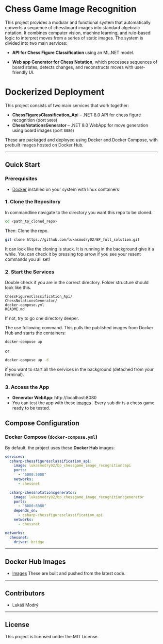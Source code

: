 # Chess Game Image Recognition

This project provides a modular and functional system that automatically converts a sequence of chessboard images into standard algebraic notation. It combines computer vision, machine learning, and rule-based logic to interpret moves from a series of static images. The system is divided into two main services:

- **API for Chess Figure Classification** using an ML.NET model.

- **Web app Generator for Chess Notation,** which processes sequences of board states, detects changes,
and reconstructs moves with user-friendly *UI*.

# Dockerized Deployment

This project consists of two main services that work together:
- **ChessFiguresClassification_Api** – .NET 8.0 API for chess figure recognition (port `5000`)
- **ChessNotationsGenerator** – .NET 8.0 WebApp for move generation using board images (port `8080`)

These are packaged and deployed using Docker and Docker Compose, with prebuilt images hosted on Docker Hub.

---

## Quick Start 

### Prerequisites
- [Docker](https://docs.docker.com/get-docker/) installed on your system with linux containers

### 1. Clone the Repository
In commandline navigate to the directory you want this repo to be cloned.
```bash
cd <path_to_cloned_repo>
```
Then: Clone the repo.  
```bash
git clone https://github.com/lukasmodry02/BP_full_solution.git
```
It can look like the cloning is stuck.
It is running in the background give it a while.
You can check it by pressing top arrow if you see your resent commands you all set!

### 2. Start the Services
Double check if you are in the correct directory.
Folder structure should look like this.
```
ChessFiguresClassification_Api/
ChessNotationsGenerator/
docker-compose.yml
README.md
```

If not, try to go one directory deeper.

The use following command.
This pulls the published images from Docker Hub and starts the containers:

```bash
docker-compose up
```
or 
```bash
docker-compose up -d
```
if you want to start all the services in the background (detached from your terminal).

### 3. Access the App
- **Generator WebApp**: http://localhost:8080
- You can test the app with these [images](https://www.dropbox.com/scl/fo/7tarqzily7hu284d60oss/AMQnKUn6khhB9gzWWQTH_3o?rlkey=7lfmosfezsyf1wl5em06wxem7&st=jj9tpt0u&dl=0) . Every sub dir is a chess game ready to be tested.

## Compose Configuration

### Docker Compose (`docker-compose.yml`)
By default, the project uses these **Docker Hub** images:

```yaml
services:
  csharp-chessfiguresclassification_api:
    image: lukasmodry02/bp_chessgame_image_recognition:api
    ports:
      - "5000:5000"
    networks:
      - chessnet

  csharp-chessnotationsgenerator:
    image: lukasmodry02/bp_chessgame_image_recognition:generator
    ports:
      - "8080:8080"
    depends_on:
      - csharp-chessfiguresclassification_api
    networks:
      - chessnet

networks:
  chessnet:
    driver: bridge
```


---

## Docker Hub Images
- [Images](https://hub.docker.com/r/lukasmodry02/bp_chessgame_image_recognition/tags)
These are built and pushed from the latest code.

---

## Contributors
- Lukáš Modrý

---

## License
This project is licensed under the MIT License.